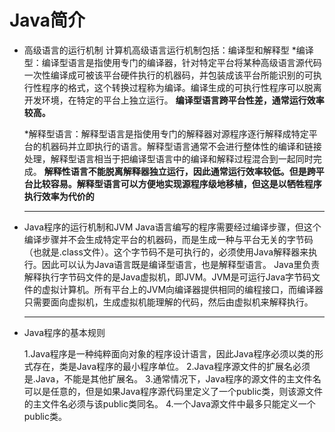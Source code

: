 # Java简介

* 高级语言的运行机制
  计算机高级语言运行机制包括：编译型和解释型
    *编译型：编译型语言是指使用专门的编译器，针对特定平台将某种高级语言源代码一次性编译成可被该平台硬件执行的机器码，并包装成该平台所能识别的可执行性程序的格式，这个转换过程称为编译。编译生成的可执行性程序可以脱离开发环境，在特定的平台上独立运行。
    **编译型语言跨平台性差，通常运行效率较高。**

    *解释型语言：解释型语言是指使用专门的解释器对源程序逐行解释成特定平台的机器码并立即执行的语言。解释型语言通常不会进行整体性的编译和链接处理，解释型语言相当于把编译型语言中的编译和解释过程混合到一起同时完成。
    **解释性语言不能脱离解释器独立运行，因此通常运行效率较低。但是跨平台比较容易。解释型语言可以方便地实现源程序级地移植，但这是以牺牲程序执行效率为代价的**
    ****
* Java程序的运行机制和JVM
  Java语言编写的程序需要经过编译步骤，但这个编译步骤并不会生成特定平台的机器码，而是生成一种与平台无关的字节码（也就是.class文件）。这个字节码不是可执行的，必须使用Java解释器来执行。因此可以认为Java语言既是编译型语言，也是解释型语言。
  Java里负责解释执行字节码文件的是Java虚拟机，即JVM。JVM是可运行Java字节码文件的虚拟计算机。所有平台上的JVM向编译器提供相同的编程接口，而编译器只需要面向虚拟机，生成虚拟机能理解的代码，然后由虚拟机来解释执行。
  ****

* Java程序的基本规则

  1.Java程序是一种纯粹面向对象的程序设计语言，因此Java程序必须以类的形式存在，类是Java程序的最小程序单位。
  2.Java程序源文件的扩展名必须是.Java，不能是其他扩展名。
  3.通常情况下，Java程序的源文件的主文件名可以是任意的，但是如果Java程序源代码里定义了一个public类，则该源文件的主文件名必须与该public类同名。
  4.一个Java源文件中最多只能定义一个public类。

